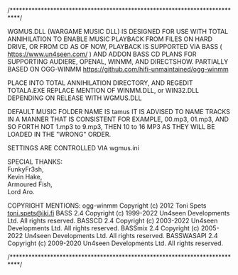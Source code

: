 /***************************************************************************/

 WGMUS.DLL (WARGAME MUSIC DLL) IS DESIGNED FOR USE WITH TOTAL ANNIHILATION
 TO ENABLE MUSIC PLAYBACK FROM FILES ON HARD DRIVE, OR FROM CD
 AS OF NOW, PLAYBACK IS SUPPORTED VIA BASS ( https://www.un4seen.com/ )
 AND ADDON BASS CD
 PLANS FOR SUPPORTING AUDIERE, OPENAL, WINMM, AND DIRECTSHOW.
 PARTIALLY BASED ON OGG-WINMM https://github.com/hifi-unmaintained/ogg-winmm
 
 PLACE INTO TOTAL ANNIHILATION DIRECTORY, AND REGEDIT TOTALA.EXE
 REPLACE MENTION OF WINMM.DLL, or WIN32.DLL DEPENDING ON RELEASE
 WITH WGMUS.DLL
 
 DEFAULT MUSIC FOLDER NAME IS tamus
 IT IS ADVISED TO NAME TRACKS IN A MANNER THAT IS CONSISTENT
 FOR EXAMPLE, 00.mp3, 01.mp3, AND SO FORTH
 NOT 1.mp3 to 9.mp3, THEN 10 to 16 MP3 AS THEY WILL BE LOADED IN THE "WRONG" ORDER.
 
 SETTINGS ARE CONTROLLED VIA wgmus.ini
 
 SPECIAL THANKS:  
 FunkyFr3sh,  
 Kevin Hake,  
 Armoured Fish,  
 Lord Aro.  
 
 COPYRIGHT MENTIONS:
 ogg-winmm
 Copyright (c) 2012 Toni Spets <toni.spets@iki.fi>
 BASS 2.4
 Copyright (c) 1999-2022 Un4seen Developments Ltd. All rights reserved.	
 BASSCD 2.4
 Copyright (c) 2003-2022 Un4seen Developments Ltd. All rights reserved.
 BASSmix 2.4
 Copyright (c) 2005-2022 Un4seen Developments Ltd. All rights reserved.
 BASSWASAPI 2.4
 Copyright (c) 2009-2020 Un4seen Developments Ltd. All rights reserved.
 
 /***************************************************************************/
